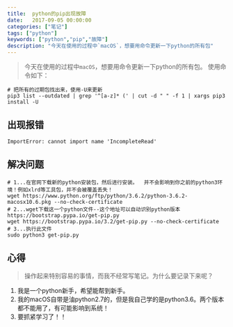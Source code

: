 ```yaml
---
title:  python的pip出现故障
date:   2017-09-05 00:00:00 
categories: ["笔记"]
tags: ["python"]
keywords: ["python","pip","故障"]
description: "今天在使用的过程中`macOS`，想要用命令更新一下python的所有包"
---
```



> 今天在使用的过程中`macOS`，想要用命令更新一下python的所有包。
使用命令如下：
```shell
# 把所有的过期包找出来，使用-U来更新
pip3 list --outdated | grep '^[a-z]* (' | cut -d " " -f 1 | xargs pip3 install -U
```


出现报错
---
```shell
ImportError: cannot import name 'IncompleteRead'
```

解决问题
---
```shell
# 1...在官网下载新的python安装包，然后进行安装。  并不会影响到你之前的python3环境！例如xlrd等工具包，并不会被覆盖丢失！
wget https://www.python.org/ftp/python/3.6.2/python-3.6.2-macosx10.6.pkg --no-check-certificate
# 2...wget下载这一个python文件--这个地址可以自动识别python版本 https://bootstrap.pypa.io/get-pip.py
wget https://bootstrap.pypa.io/3.2/get-pip.py --no-check-certificate
# 3...执行此文件
sudo python3 get-pip.py  
```

心得
---
> 操作起来特别容易的事情，而我不经常写笔记。为什么要记录下来呢？

1. 我是一个python新手，希望能帮到新手。
2. 我的macOS自带是油python2.7的，但是我自己学的是python3.6。两个版本都不能用了，有可能影响到系统！
3. 要抓紧学习了！！
